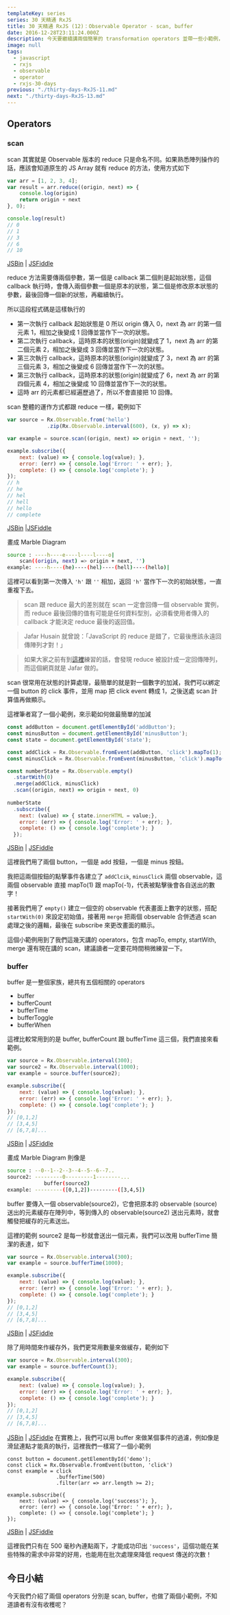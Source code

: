 ```yaml
---
templateKey: series
series: 30 天精通 RxJS
title: 30 天精通 RxJS (12)：Observable Operator - scan, buffer
date: 2016-12-28T23:11:24.000Z
description: 今天要繼續講兩個簡單的 transformation operators 並帶一些小範例，這兩個 operators 都是實務上很常會用到的方法。
image: null
tags:
  - javascript
  - rxjs
  - observable
  - operator
  - rxjs-30-days
previous: "./thirty-days-RxJS-11.md"
next: "./thirty-days-RxJS-13.md"
---
```


Operators
------

### scan

scan 其實就是 Observable 版本的 reduce 只是命名不同。如果熟悉陣列操作的話，應該會知道原生的 JS Array 就有 reduce 的方法，使用方式如下

```javascript
var arr = [1, 2, 3, 4];
var result = arr.reduce((origin, next) => { 
    console.log(origin)
    return origin + next
}, 0);

console.log(result)
// 0
// 1
// 3
// 6
// 10
```
[JSBin](https://jsbin.com/guyaki/1/edit?js,console) | [JSFiddle](https://jsfiddle.net/s6323859/brkztLLw/)

reduce 方法需要傳兩個參數，第一個是 callback 第二個則是起始狀態，這個 callback 執行時，會傳入兩個參數一個是原本的狀態，第二個是修改原本狀態的參數，最後回傳一個新的狀態，再繼續執行。

所以這段程式碼是這樣執行的

- 第一次執行 callback 起始狀態是 0 所以 origin 傳入 0，next 為 arr 的第一個元素 1，相加之後變成 1 回傳並當作下一次的狀態。
- 第二次執行 callback，這時原本的狀態(origin)就變成了 1，next 為 arr 的第二個元素 2，相加之後變成 3 回傳並當作下一次的狀態。
-  第三次執行 callback，這時原本的狀態(origin)就變成了 3，next 為 arr 的第三個元素 3，相加之後變成 6 回傳並當作下一次的狀態。
-  第三次執行 callback，這時原本的狀態(origin)就變成了 6，next 為 arr 的第四個元素 4，相加之後變成 10 回傳並當作下一次的狀態。
-  這時 arr 的元素都已經遍歷過了，所以不會直接把 10 回傳。

scan 整體的運作方式都跟 reduce 一樣，範例如下

```javascript
var source = Rx.Observable.from('hello')
             .zip(Rx.Observable.interval(600), (x, y) => x);

var example = source.scan((origin, next) => origin + next, '');

example.subscribe({
    next: (value) => { console.log(value); },
    error: (err) => { console.log('Error: ' + err); },
    complete: () => { console.log('complete'); }
});
// h
// he
// hel
// hell
// hello
// complete
```
[JSBin](https://jsbin.com/guyaki/8/edit?html,js,console,output) |[JSFiddle](https://jsfiddle.net/s6323859/brkztLLw/1/)

畫成 Marble Diagram

```bash
source : ----h----e----l----l----o|
    scan((origin, next) => origin + next, '')
example: ----h----(he)----(hel)----(hell)----(hello)|
```

這裡可以看到第一次傳入 `'h'` 跟 `''` 相加，返回 `'h'` 當作下一次的初始狀態，一直重複下去。

> scan 跟 reduce 最大的差別就在 scan 一定會回傳一個 observable 實例，而 reduce 最後回傳的值有可能是任何資料型別，必須看使用者傳入的 callback 才能決定 reduce 最後的返回值。

> Jafar Husain 就曾說：「JavaScript 的 reduce 是錯了，它最後應該永遠回傳陣列才對！」

> 如果大家之前有到[這裡](http://reactivex.io/learnrx/)練習的話，會發現 reduce 被設計成一定回傳陣列，而這個網頁就是 Jafar 做的。

scan 很常用在狀態的計算處理，最簡單的就是對一個數字的加減，我們可以綁定一個 button 的 click 事件，並用 map 把 click event 轉成 1，之後送處 scan 計算值再做顯示。

這裡筆者寫了一個小範例，來示範如何做最簡單的加減

```javascript
const addButton = document.getElementById('addButton');
const minusButton = document.getElementById('minusButton');
const state = document.getElementById('state');

const addClick = Rx.Observable.fromEvent(addButton, 'click').mapTo(1);
const minusClick = Rx.Observable.fromEvent(minusButton, 'click').mapTo(-1);

const numberState = Rx.Observable.empty()
  .startWith(0)
  .merge(addClick, minusClick)
  .scan((origin, next) => origin + next, 0)
  
numberState
  .subscribe({
    next: (value) => { state.innerHTML = value;},
    error: (err) => { console.log('Error: ' + err); },
    complete: () => { console.log('complete'); }
  });
```
[JSBin](https://jsbin.com/guyaki/4/edit?js,output) | [JSFiddle](https://jsfiddle.net/s6323859/yf02gt9j/1/)

這裡我們用了兩個 button，一個是 add 按鈕，一個是 minus 按鈕。

我把這兩個按鈕的點擊事件各建立了 `addClcik`, `minusClick` 兩個 observable，這兩個 observable 直接 mapTo(1) 跟 mapTo(-1)，代表被點擊後會各自送出的數字！

接著我們用了 `empty()` 建立一個空的 observable 代表畫面上數字的狀態，搭配 `startWith(0)` 來設定初始值，接著用 `merge` 把兩個 observable 合併透過 scan 處理之後的邏輯，最後在 subscribe 來更改畫面的顯示。

這個小範例用到了我們這幾天講的 operators，包含 mapTo, empty, startWith, merge 還有現在講的 scan，建議讀者一定要花時間稍微練習一下。

### buffer

buffer 是一整個家族，總共有五個相關的 operators

- buffer
- bufferCount
- bufferTime
- bufferToggle
- bufferWhen

這裡比較常用到的是 buffer, bufferCount 跟 bufferTime 這三個，我們直接來看範例。

```javascript
var source = Rx.Observable.interval(300);
var source2 = Rx.Observable.interval(1000);
var example = source.buffer(source2);

example.subscribe({
    next: (value) => { console.log(value); },
    error: (err) => { console.log('Error: ' + err); },
    complete: () => { console.log('complete'); }
});
// [0,1,2]
// [3,4,5]
// [6,7,8]...
```
[JSBin](https://jsbin.com/guyaki/9/edit?html,js,console,output) | [JSFiddle](https://jsfiddle.net/s6323859/brkztLLw/2/)

畫成 Marble Diagram 則像是

```bash
source : --0--1--2--3--4--5--6--7..
source2: ---------0---------1--------...
            buffer(source2)
example: ---------([0,1,2])---------([3,4,5])    
```

buffer 要傳入一個 observable(source2)，它會把原本的 observable (source)送出的元素緩存在陣列中，等到傳入的 observable(source2) 送出元素時，就會觸發把緩存的元素送出。

這裡的範例 source2 是每一秒就會送出一個元素，我們可以改用 bufferTime 簡潔的表達，如下

```javascript
var source = Rx.Observable.interval(300);
var example = source.bufferTime(1000);

example.subscribe({
    next: (value) => { console.log(value); },
    error: (err) => { console.log('Error: ' + err); },
    complete: () => { console.log('complete'); }
});
// [0,1,2]
// [3,4,5]
// [6,7,8]...
```
[JSBin](https://jsbin.com/guyaki/5/edit?js,console) | [JSFiddle](https://jsfiddle.net/s6323859/brkztLLw/3/)

除了用時間來作緩存外，我們更常用數量來做緩存，範例如下

```javascript
var source = Rx.Observable.interval(300);
var example = source.bufferCount(3);

example.subscribe({
    next: (value) => { console.log(value); },
    error: (err) => { console.log('Error: ' + err); },
    complete: () => { console.log('complete'); }
});
// [0,1,2]
// [3,4,5]
// [6,7,8]...
```
[JSBin](https://jsbin.com/guyaki/10/edit?html,js,console,output) | [JSFiddle](https://jsfiddle.net/s6323859/brkztLLw/4/)
在實務上，我們可以用 buffer 來做某個事件的過濾，例如像是滑鼠連點才能真的執行，這裡我們一樣寫了一個小範例

```
const button = document.getElementById('demo');
const click = Rx.Observable.fromEvent(button, 'click')
const example = click
                .bufferTime(500)
                .filter(arr => arr.length >= 2);

example.subscribe({
    next: (value) => { console.log('success'); },
    error: (err) => { console.log('Error: ' + err); },
    complete: () => { console.log('complete'); }
});
```
[JSBin](https://jsbin.com/guyaki/edit?js,console,output) | [JSFiddle](https://jsfiddle.net/s6323859/brkztLLw/5/)

這裡我們只有在 500 毫秒內連點兩下，才能成功印出 `'success'`，這個功能在某些特殊的需求中非常的好用，也能用在批次處理來降低 request 傳送的次數！

今日小結
------

今天我們介紹了兩個 operators 分別是 scan, buffer，也做了兩個小範例，不知道讀者有沒有收穫呢？


